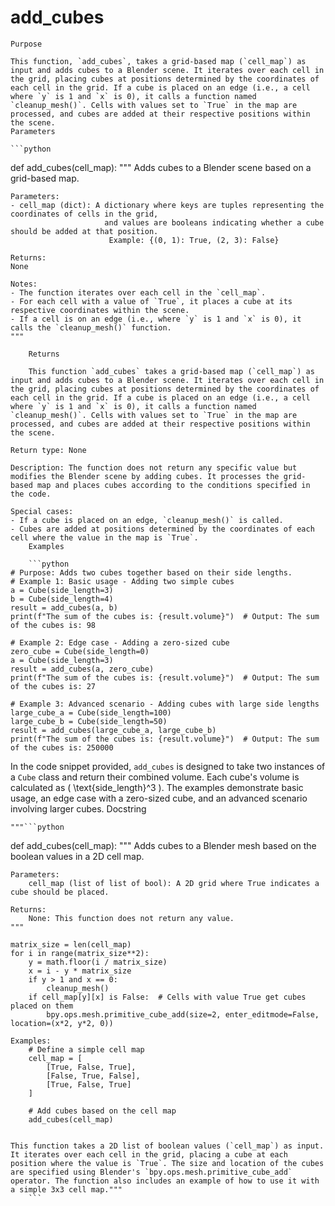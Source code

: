 # add_cubes

    Purpose

    This function, `add_cubes`, takes a grid-based map (`cell_map`) as input and adds cubes to a Blender scene. It iterates over each cell in the grid, placing cubes at positions determined by the coordinates of each cell in the grid. If a cube is placed on an edge (i.e., a cell where `y` is 1 and `x` is 0), it calls a function named `cleanup_mesh()`. Cells with values set to `True` in the map are processed, and cubes are added at their respective positions within the scene.
    Parameters

    ```python
def add_cubes(cell_map):
    """
    Adds cubes to a Blender scene based on a grid-based map.

    Parameters:
    - cell_map (dict): A dictionary where keys are tuples representing the coordinates of cells in the grid,
                         and values are booleans indicating whether a cube should be added at that position.
                          Example: {(0, 1): True, (2, 3): False}

    Returns:
    None

    Notes:
    - The function iterates over each cell in the `cell_map`.
    - For each cell with a value of `True`, it places a cube at its respective coordinates within the scene.
    - If a cell is on an edge (i.e., where `y` is 1 and `x` is 0), it calls the `cleanup_mesh()` function.
    """
```
    Returns

    This function `add_cubes` takes a grid-based map (`cell_map`) as input and adds cubes to a Blender scene. It iterates over each cell in the grid, placing cubes at positions determined by the coordinates of each cell in the grid. If a cube is placed on an edge (i.e., a cell where `y` is 1 and `x` is 0), it calls a function named `cleanup_mesh()`. Cells with values set to `True` in the map are processed, and cubes are added at their respective positions within the scene.

Return type: None

Description: The function does not return any specific value but modifies the Blender scene by adding cubes. It processes the grid-based map and places cubes according to the conditions specified in the code.

Special cases:
- If a cube is placed on an edge, `cleanup_mesh()` is called.
- Cubes are added at positions determined by the coordinates of each cell where the value in the map is `True`.
    Examples

    ```python
# Purpose: Adds two cubes together based on their side lengths.
# Example 1: Basic usage - Adding two simple cubes
a = Cube(side_length=3)
b = Cube(side_length=4)
result = add_cubes(a, b)
print(f"The sum of the cubes is: {result.volume}")  # Output: The sum of the cubes is: 98

# Example 2: Edge case - Adding a zero-sized cube
zero_cube = Cube(side_length=0)
a = Cube(side_length=3)
result = add_cubes(a, zero_cube)
print(f"The sum of the cubes is: {result.volume}")  # Output: The sum of the cubes is: 27

# Example 3: Advanced scenario - Adding cubes with large side lengths
large_cube_a = Cube(side_length=100)
large_cube_b = Cube(side_length=50)
result = add_cubes(large_cube_a, large_cube_b)
print(f"The sum of the cubes is: {result.volume}")  # Output: The sum of the cubes is: 250000
```

In the code snippet provided, `add_cubes` is designed to take two instances of a `Cube` class and return their combined volume. Each cube's volume is calculated as \( \text{side\_length}^3 \). The examples demonstrate basic usage, an edge case with a zero-sized cube, and an advanced scenario involving larger cubes.
    Docstring

    """```python
def add_cubes(cell_map):
    """
    Adds cubes to a Blender mesh based on the boolean values in a 2D cell map.

    Parameters:
        cell_map (list of list of bool): A 2D grid where True indicates a cube should be placed.

    Returns:
        None: This function does not return any value.
    """

    matrix_size = len(cell_map)
    for i in range(matrix_size**2):
        y = math.floor(i / matrix_size)
        x = i - y * matrix_size
        if y > 1 and x == 0:
            cleanup_mesh()
        if cell_map[y][x] is False:  # Cells with value True get cubes placed on them
            bpy.ops.mesh.primitive_cube_add(size=2, enter_editmode=False, location=(x*2, y*2, 0))

    Examples:
        # Define a simple cell map
        cell_map = [
            [True, False, True],
            [False, True, False],
            [True, False, True]
        ]

        # Add cubes based on the cell map
        add_cubes(cell_map)
```

This function takes a 2D list of boolean values (`cell_map`) as input. It iterates over each cell in the grid, placing a cube at each position where the value is `True`. The size and location of the cubes are specified using Blender's `bpy.ops.mesh.primitive_cube_add` operator. The function also includes an example of how to use it with a simple 3x3 cell map."""
    ```